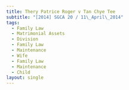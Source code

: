 ```yaml
---
title: Thery Patrice Roger v Tan Chye Tee
subtitle: "[2014] SGCA 20 / 11\_April\_2014"
tags:
  - Family Law
  - Matrimonial Assets
  - Division
  - Family Law
  - Maintenance
  - Wife
  - Family Law
  - Maintenance
  - Child
layout: single
---
```


